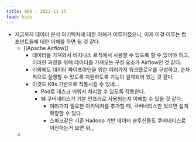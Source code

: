 ```yaml
---
title: DEN - 2022-11-15
feed: hide
---
```


- 지금까지 데이터 분석 아키텍처에 대한 이해가 이루어졌으니, 이제 이걸 이루는 컴포넌트들에 대한 이해를 하면 될 것 같다.
	- [[Apache Airflow]]
		- 데이터를 가져와서 비지니스 로직에서 사용할 수 있도록 할 수 있어야 하고, 이러한 과정을 위해 데이터를 가져오는 구성 요소가 Airflow인 것 같다.
		- 이외에도 데이터 파이프라인을 위한 여러가지 워크플로우를 구성하고, 순차적으로 실행할 수 있도록 지원하도록 기능이 설계되어 있는 것 같다.
		- 이것도 K8s 기반으로 작동시킬 수 있네...
			- Pod로 태스크 띄워서 처리할 수 있도록 작동한다.
			- 왜 쿠버네티스가 기본 인프라로 사용되는지 이해할 수 있을 것 같다.
				- 여러가지 필요한 아키텍처를 추가할 때, 쿠버네티스만 있으면 쉽게 확장할 수 있다.
				- 스파크같은 기존 Hadoop 기반 데이터 솔루션들도 쿠버네티스로 이전하는거 보면 뭐,,,
	- 